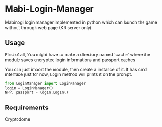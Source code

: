 # Mabi-Login-Manager
Mabinogi login manager implemented in python which can launch the game without through web page (KR server only)

## Usage
First of all, You might have to make a directory named 'cache'
where the module saves encrypted login informations and passport caches

You can just import the module, then create a instance of it.
It has cmd interface just for now,  Login method will prints it on the prompt.
```python
from LoginManager import LoginManager
login = LoginManager()
NPP, passport = login.Login()
```

## Requirements
Cryptodome
